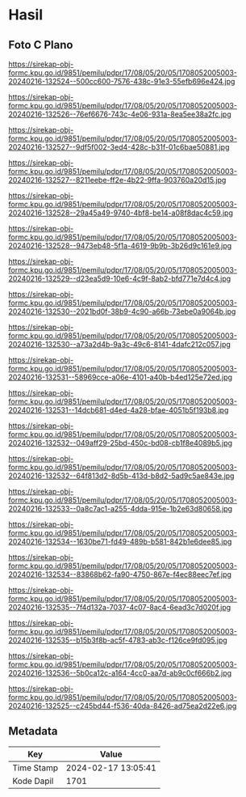 # Hasil

## Foto C Plano

https://sirekap-obj-formc.kpu.go.id/9851/pemilu/pdpr/17/08/05/20/05/1708052005003-20240216-132524--500cc600-7576-438c-91e3-55efb696e424.jpg

https://sirekap-obj-formc.kpu.go.id/9851/pemilu/pdpr/17/08/05/20/05/1708052005003-20240216-132526--76ef6676-743c-4e06-931a-8ea5ee38a2fc.jpg

https://sirekap-obj-formc.kpu.go.id/9851/pemilu/pdpr/17/08/05/20/05/1708052005003-20240216-132527--9df5f002-3ed4-428c-b31f-01c6bae50881.jpg

https://sirekap-obj-formc.kpu.go.id/9851/pemilu/pdpr/17/08/05/20/05/1708052005003-20240216-132527--8211eebe-ff2e-4b22-9ffa-903760a20d15.jpg

https://sirekap-obj-formc.kpu.go.id/9851/pemilu/pdpr/17/08/05/20/05/1708052005003-20240216-132528--29a45a49-9740-4bf8-be14-a08f8dac4c59.jpg

https://sirekap-obj-formc.kpu.go.id/9851/pemilu/pdpr/17/08/05/20/05/1708052005003-20240216-132528--9473eb48-5f1a-4619-9b9b-3b26d9c161e9.jpg

https://sirekap-obj-formc.kpu.go.id/9851/pemilu/pdpr/17/08/05/20/05/1708052005003-20240216-132529--d23ea5d9-10e6-4c9f-8ab2-bfd771e7d4c4.jpg

https://sirekap-obj-formc.kpu.go.id/9851/pemilu/pdpr/17/08/05/20/05/1708052005003-20240216-132530--2021bd0f-38b9-4c90-a66b-73ebe0a9064b.jpg

https://sirekap-obj-formc.kpu.go.id/9851/pemilu/pdpr/17/08/05/20/05/1708052005003-20240216-132530--a73a2d4b-9a3c-49c6-8141-4dafc212c057.jpg

https://sirekap-obj-formc.kpu.go.id/9851/pemilu/pdpr/17/08/05/20/05/1708052005003-20240216-132531--58969cce-a06e-4101-a40b-b4ed125e72ed.jpg

https://sirekap-obj-formc.kpu.go.id/9851/pemilu/pdpr/17/08/05/20/05/1708052005003-20240216-132531--14dcb681-d4ed-4a28-bfae-4051b5f193b8.jpg

https://sirekap-obj-formc.kpu.go.id/9851/pemilu/pdpr/17/08/05/20/05/1708052005003-20240216-132532--049aff29-25bd-450c-bd08-cb1f8e4089b5.jpg

https://sirekap-obj-formc.kpu.go.id/9851/pemilu/pdpr/17/08/05/20/05/1708052005003-20240216-132532--64f813d2-8d5b-413d-b8d2-5ad9c5ae843e.jpg

https://sirekap-obj-formc.kpu.go.id/9851/pemilu/pdpr/17/08/05/20/05/1708052005003-20240216-132533--0a8c7ac1-a255-4dda-915e-1b2e63d80658.jpg

https://sirekap-obj-formc.kpu.go.id/9851/pemilu/pdpr/17/08/05/20/05/1708052005003-20240216-132534--1630be71-fd49-489b-b581-842b1e6dee85.jpg

https://sirekap-obj-formc.kpu.go.id/9851/pemilu/pdpr/17/08/05/20/05/1708052005003-20240216-132534--83868b62-fa90-4750-867e-f4ec88eec7ef.jpg

https://sirekap-obj-formc.kpu.go.id/9851/pemilu/pdpr/17/08/05/20/05/1708052005003-20240216-132535--7f4d132a-7037-4c07-8ac4-6ead3c7d020f.jpg

https://sirekap-obj-formc.kpu.go.id/9851/pemilu/pdpr/17/08/05/20/05/1708052005003-20240216-132535--b15b3f8b-ac5f-4783-ab3c-f126ce9fd095.jpg

https://sirekap-obj-formc.kpu.go.id/9851/pemilu/pdpr/17/08/05/20/05/1708052005003-20240216-132536--5b0ca12c-a164-4cc0-aa7d-ab9c0cf666b2.jpg

https://sirekap-obj-formc.kpu.go.id/9851/pemilu/pdpr/17/08/05/20/05/1708052005003-20240216-132525--c245bd44-f536-40da-8426-ad75ea2d22e6.jpg


## Metadata

| Key        | Value               |
| ---------- | ------------------- |
| Time Stamp | 2024-02-17 13:05:41 |
| Kode Dapil | 1701                |




